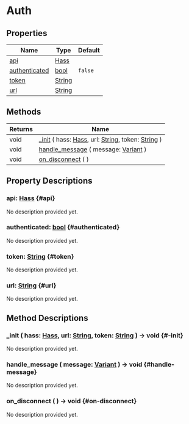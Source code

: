 # Auth
    


## Properties

| Name                            | Type                                                                    | Default |
| ------------------------------- | ----------------------------------------------------------------------- | ------- |
| [api](#api)                     | [Hass](/reference/lib--home_apis--hass_ws--hass.html)                   |         |
| [authenticated](#authenticated) | [bool](https://docs.godotengine.org/de/4.x/classes/class_bool.html)     | `false` |
| [token](#token)                 | [String](https://docs.godotengine.org/de/4.x/classes/class_string.html) |         |
| [url](#url)                     | [String](https://docs.godotengine.org/de/4.x/classes/class_string.html) |         |

## Methods

| Returns | Name                                                                                                                                                                                                                                          |
| ------- | --------------------------------------------------------------------------------------------------------------------------------------------------------------------------------------------------------------------------------------------- |
| void    | [_init](#-init) ( hass: [Hass](/reference/lib--home_apis--hass_ws--hass.html), url: [String](https://docs.godotengine.org/de/4.x/classes/class_string.html), token: [String](https://docs.godotengine.org/de/4.x/classes/class_string.html) ) |
| void    | [handle_message](#handle-message) ( message: [Variant](https://docs.godotengine.org/de/4.x/classes/class_variant.html) )                                                                                                                      |
| void    | [on_disconnect](#on-disconnect) (  )                                                                                                                                                                                                          |

## Property Descriptions

### api: [Hass](/reference/lib--home_apis--hass_ws--hass.html) {#api}

No description provided yet.

### authenticated: [bool](https://docs.godotengine.org/de/4.x/classes/class_bool.html) {#authenticated}

No description provided yet.

### token: [String](https://docs.godotengine.org/de/4.x/classes/class_string.html) {#token}

No description provided yet.

### url: [String](https://docs.godotengine.org/de/4.x/classes/class_string.html) {#url}

No description provided yet.

## Method Descriptions

### _init ( hass: [Hass](/reference/lib--home_apis--hass_ws--hass.html), url: [String](https://docs.godotengine.org/de/4.x/classes/class_string.html), token: [String](https://docs.godotengine.org/de/4.x/classes/class_string.html) ) -> void {#-init}

No description provided yet.

### handle_message ( message: [Variant](https://docs.godotengine.org/de/4.x/classes/class_variant.html) ) -> void {#handle-message}

No description provided yet.

### on_disconnect (  ) -> void {#on-disconnect}

No description provided yet.
